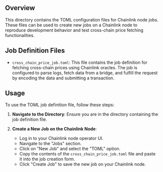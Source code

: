 ## Overview

This directory contains the TOML configuration files for Chainlink node jobs. These files can be used to create new jobs on a Chainlink node to reproduce development behavior and test cross-chain price fetching functionalities.

## Job Definition Files

- `cross_chain_price_job.toml`: This file contains the job definition for fetching cross-chain prices using Chainlink oracles. The job is configured to parse logs, fetch data from a bridge, and fulfill the request by encoding the data and submitting a transaction.

## Usage

To use the TOML job definition file, follow these steps:

1. **Navigate to the Directory**: Ensure you are in the directory containing the job definition file.

2. **Create a New Job on the Chainlink Node**:
    - Log in to your Chainlink node operator UI.
    - Navigate to the "Jobs" section.
    - Click on "New Job" and select the "TOML" option.
    - Copy the contents of the `cross_chain_price_job.toml` file and paste it into the job creation form.
    - Click "Create Job" to save the new job on your Chainlink node.
